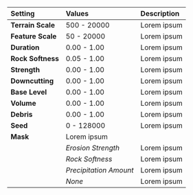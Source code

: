 | Setting           | Values                 | Description |
| :---------------- | :--------------------- | :---------- |
| **Terrain Scale** | 500 - 20000            | Lorem ipsum |
| **Feature Scale** | 50 - 20000             | Lorem ipsum |
| **Duration**      | 0.00 - 1.00            | Lorem ipsum |
| **Rock Softness** | 0.05 - 1.00            | Lorem ipsum |
| **Strength**      | 0.00 - 1.00            | Lorem ipsum |
| **Downcutting**   | 0.00 - 1.00            | Lorem ipsum |
| **Base Level**    | 0.00 - 1.00            | Lorem ipsum |
| **Volume**        | 0.00 - 1.00            | Lorem ipsum |
| **Debris**        | 0.00 - 1.00            | Lorem ipsum |
| **Seed**          | 0 - 128000             | Lorem ipsum |
| **Mask**          | Lorem ipsum            |
|                   | *Erosion Strength*     | Lorem ipsum |
|                   | *Rock Softness*        | Lorem ipsum |
|                   | *Precipitation Amount* | Lorem ipsum |
|                   | *None*                 | Lorem ipsum |
